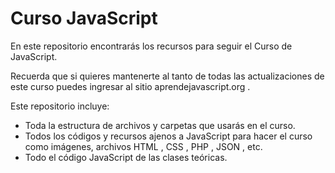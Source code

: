 # Curso JavaScript
En este repositorio encontrarás los recursos para seguir el Curso de JavaScript.

Recuerda que si quieres mantenerte al tanto de todas las actualizaciones de este curso puedes ingresar al sitio aprendejavascript.org .

Este repositorio incluye:

* Toda la estructura de archivos y carpetas que usarás en el curso.
* Todos los códigos y recursos ajenos a JavaScript para hacer el curso como imágenes, archivos HTML , CSS , PHP , JSON , etc.
* Todo el código JavaScript de las clases teóricas.

